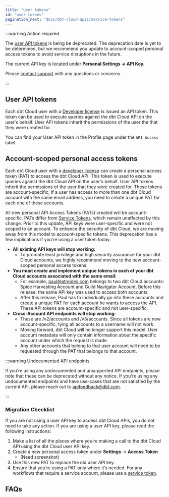 ```yaml
---
title: "User tokens"
id: "user-tokens"
pagination_next: "docs/dbt-cloud-apis/service-tokens"
---
```


:::warning Action required

The [user API tokens](/docs/dbt-cloud-apis/user-tokens) is being be deprecated. The deprecation date is yet to be determined, but we recommend you update to account-scoped personal access tokens to avoid service disruptions in the future.

The current API key is located under **Personal Settings → API Key.** 

Please [contact support](/docs/dbt-support#dbt-cloud-support) with any questions or concerns.

:::

## User API tokens

Each dbt Cloud user with a [Developer license](/docs/cloud/manage-access/seats-and-users) is
issued an API token. This token can be used to execute queries against
the dbt Cloud API on the user's behalf. User API tokens inherit the
permissions of the user the that they were created for.

You can find your User API token in the Profile page under the `API Access`
label.

<Lightbox src="/img/api-access-profile.jpg" title="Finding your API token in your dbt Cloud Profile" />


## Account-scoped personal access tokens

Each dbt Cloud user with a [developer license](https://docs.getdbt.com/docs/cloud/manage-access/seats-and-users) can create a personal access token (PAT) to access the dbt Cloud API. This token is used to execute queries against the dbt Cloud API on the user's behalf. User API tokens inherit the permissions of the user that they were created for. These tokens are account-specific; If a user has access to more than one dbt Cloud account with the same email address, you need to create a unique PAT for each one of these accounts. 


All new personal API Access Tokens (PATs) created will be account-specific. PATs differ from [Service Tokens](/docs/dbt-cloud-apis/service-tokens), which remain unaffected by this change. Prior to this update, API keys were user-specific and were not scoped to an account. To enhance the security of dbt Cloud, we are moving away from this model to account-specific tokens. This deprecation has a few implications if you’re using a user token today:

* **All existing API keys will stop working:** 
    * To promote least privilege and high security assurance for your dbt Cloud accounts, we highly recommend moving to the new account-scoped personal access tokens. 
* **You must create and implement unique tokens in each of your dbt Cloud accounts associated with the same email:** 
    * For example, paul@atreides.com belongs to two dbt Cloud accounts: Spice Harvesting Account and Guild Navigator Account. Before this release, the same API key was used to access both accounts.
    * After this release, Paul has to individually go into these accounts and create a unique PAT for each account he wants to access the API. These API tokens are account-specific and not user-specific. 
* **Cross-Account API endpoints will stop working:**
    * These are /v2/accounts and /v3/accounts. Since all tokens are now account-specific, tying all accounts to a username will not work.
    * Moving forward, dbt Cloud will no longer support this model. User account metadata will only contain information about the specific account under which the request is made. 
    * Any other accounts that belong to that user account will need to be requested through the PAT that belongs to that account.


:::warning Undocumented API endpoints

If you’re using any undocumented and unsupported API endpoints, please note that these can be deprecated without any notice. If you're using any undocumented endpoints and have use-cases that are not satisfied by the current API, please reach out to apifeedback@dbt.com. 

:::

### Migration Checklist

If you are not using a user API key to access dbt Cloud APIs, you do not need to take any action. If you are using a user API key, please read the following instructions:  

1. Make a list of all the places where you’re making a call to the dbt Cloud API using the dbt Cloud user API key. 
2. Create a new personal access token under **Settings** → **Access Token** 
    * (Need screenshot)
3. Use this new PAT to replace the old user API key. 
4. Ensure that you’re using a PAT only where it’s needed. For any workflows that require a service account, please use a [service token](/docs/dbt-cloud-apis/service-tokens).


## FAQs

<FAQ path="API/rotate-token" />
<FAQ path="Accounts/find-user-id" />